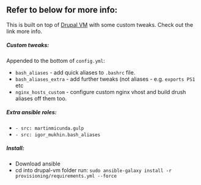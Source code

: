 ## Refer to below for more info:
This is built on top of [Drupal VM](http://www.drupalvm.com/) with some custom tweaks. Check out the link more info.

##### Custom tweaks:
Appended to the bottom of `config.yml`:

* `bash_aliases` - add quick aliases to `.bashrc` file.
* `bash_aliases_extra` - add further tweaks (not aliases - e.g. `exports PS1` etc
* `nginx_hosts_custom` - configure custom nginx vhost and build drush aliases off them too.

##### Extra ansible roles:
* `- src: martinmicunda.gulp`
* `- src: igor_mukhin.bash_aliases`

##### Install:
* Download ansible
* cd into drupal-vm folder run: `sudo ansible-galaxy install -r provisioning/requirements.yml --force`